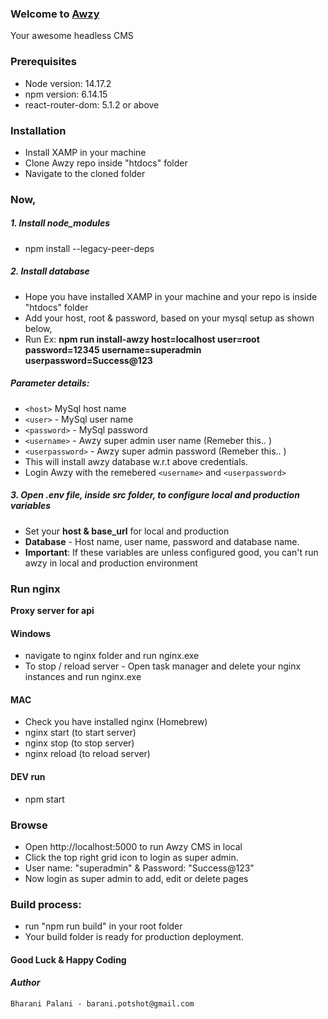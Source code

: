 ### Welcome to [Awzy](https://awzy.org)
Your awesome headless CMS

### Prerequisites
- Node version: 14.17.2
- npm version: 6.14.15
- react-router-dom: 5.1.2
or above

### Installation
- Install XAMP in your machine
- Clone Awzy repo inside "htdocs" folder
- Navigate to the cloned folder

### Now,
##### 1. Install node_modules 
- npm install --legacy-peer-deps

##### 2. Install database 
- Hope you have installed XAMP in your machine and your repo is inside "htdocs" folder
- Add your host, root & password, based on your mysql setup as shown below,
- Run Ex:  **npm run install-awzy host=localhost user=root password=12345 username=superadmin userpassword=Success@123**

##### Parameter details:
- `<host>` MySql host name
- `<user>` - MySql user name
- `<password>` - MySql password
- `<username>` - Awzy super admin user name (Remeber this.. )
- `<userpassword>` - Awzy super admin password (Remeber this.. )
- This will install awzy database w.r.t above credentials.
- Login Awzy with the remebered `<username>` and `<userpassword>`

##### 3. Open .env file, inside src folder, to configure local and production variables
- Set your **host & base_url** for local and production
- **Database** - Host name, user name, password and database name.
- **Important**: If these variables are unless configured good, you can't run awzy in local and production environment

### Run nginx 
**Proxy server for api**

#### Windows 
- navigate to nginx folder and run nginx.exe
- To stop / reload server - Open task manager and delete your nginx instances and run nginx.exe

#### MAC
- Check you have installed nginx (Homebrew)
- nginx start (to start server)
- nginx stop (to stop server)
- nginx reload (to reload server)

#### DEV run
- npm start

<!---
## 2. DEV run (disable web security) (Incase nginx is not installed)
#### `Not advisable`

- in windows - win key + r run the below command
- chrome.exe --user-data-dir="C://Chrome dev session" --disable-web-security
- Browse in http://localhost:3000
-->

### Browse
- Open http://localhost:5000 to run Awzy CMS in local
- Click the top right grid icon to login as super admin.
- User name: "superadmin" & Password: "Success@123"
- Now login as super admin to add, edit or delete pages

### Build process:
- run "npm run build" in your root folder
- Your build folder is ready for production deployment.

#### Good Luck & Happy Coding
#### _Author_
```Bharani Palani - barani.potshot@gmail.com```


